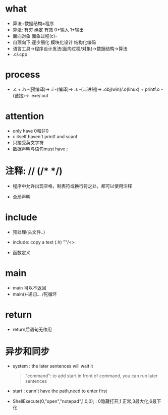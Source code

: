 # what 
 
- 算法+数据结构=程序
- 算法: 有穷 确定 有效  0+输入 1+输出
- 面向对象 面象过程(c)- 
- 自顶向下 逐步细化 模块化设计 结构化编码
- 语言工具->程序设计发法(面向过程/对象)->数据结构->算法
- .c/.cpp


# process

- .c + .h -(预编译)-> .i -(编译)-> .s -(二进制)-> .obj(win)/.o(linux) + printf.o -(链接)-> .exe/.out

# attention

- only have 0和非0
- c itself haven't printf and scanf
- 只接受英文字符
- 数据声明与语句must have ;


# 注释: //  (/*  */)


- 程序中允许出现空格，制表符或换行符之处，都可以使用注释


- 全局声明

# include

- 预处理(头文件..)

- include: copy a text (.h) ""/\<\>

- 函数定义


# main

- main  可以不返回
- main()-递归... /死循环

# return


- return后语句无作用
 
 
# 异步和同步



- system : the later sentences will wait it
  >"command": to add start in front of command, you can run later sentences

- start : cann't have the path,need to enter first 

- ShellExecute(0,"open","notepad",1,0,0); : 0隐藏打开,1 正常,3最大化,6最下化


